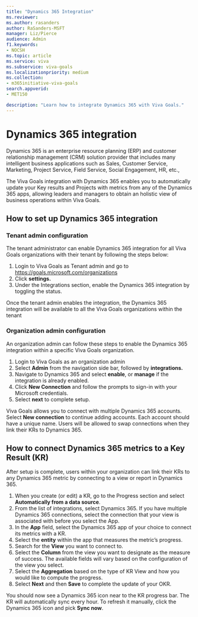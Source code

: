 ```yaml
---
title: "Dynamics 365 Integration"
ms.reviewer: 
ms.author: rasanders
author: RaSanders-MSFT
manager: Liz/Pierce
audience: Admin
f1.keywords:
- NOCSH
ms.topic: article
ms.service: viva
ms.subservice: viva-goals
ms.localizationpriority: medium
ms.collection:  
- m365initiative-viva-goals
search.appverid:
- MET150

description: "Learn how to integrate Dynamics 365 with Viva Goals."
---
```


# Dynamics 365 integration

Dynamics 365 is an enterprise resource planning (ERP) and customer relationship management (CRM) solution provider that includes many intelligent business applications such as Sales, Customer Service, Marketing, Project Service, Field Service, Social Engagement, HR, etc.,  

The Viva Goals integration with Dynamics 365 enables you to automatically update your Key results and Projects with metrics from any of the Dynamics 365 apps, allowing leaders and managers to obtain an holistic view of business operations within Viva Goals. 
  
## How to set up Dynamics 365 integration 

### Tenant admin configuration 

The tenant administrator can enable Dynamics 365 integration for all Viva Goals organizations with their tenant by following the steps below:  

1. Login to Viva Goals as Tenant admin and go to https://goals.microsoft.com/organizations
1. Click **settings.**
1. Under the Integrations section, enable the Dynamics 365 integration by toggling the status. 

Once the tenant admin enables the integration, the Dynamics 365 integration will be available to all the Viva Goals organizations within the tenant 

### Organization admin configuration

An organization admin can follow these steps to enable the Dynamics 365 integration within a specific Viva Goals organization.

1. Login to Viva Goals as an organization admin
1. Select **Admin** from the navigation side bar, followed by **integrations.**
1. Navigate to Dynamics 365 and select **enable**, or **manage** if the integration is already enabled.
1. Click **New Connection** and follow the prompts to sign-in with your Microsoft credentials.
1. Select **next** to complete setup.

Viva Goals allows you to connect with multiple Dynamics 365 accounts. Select **New connection** to continue adding accounts. Each account should have a unique name. Users will be allowed to swap connections when they link their KRs to Dynamics 365.

## How to connect Dynamics 365 metrics to a Key Result (KR)

After setup is complete, users within your organization can link their KRs to any Dynamics 365 metric by connecting to a view or report in Dynamics 365.

1. When you create (or edit) a KR, go to the Progress section and select **Automatically from a data source**. 
1. From the list of integrations, select Dynamics 365. If you have multiple Dynamics 365 connections, select the connection that your view is associated with before you select the App.
1. In the **App** field, select the Dynamics 365 app of your choice to connect its  metrics with a KR.
1. Select the **entity** within the app that measures the metric’s progress.
1. Search for the **View** you want to connect to.
1. Select the **Column** from the view you want to designate as the measure of success. The available fields will vary based on the configuration of the view you select.
1. Select the **Aggregation** based on the type of KR View and how you would like to compute the progress.
1. Select **Next** and then **Save** to complete the update of your OKR.

You should now see a Dynamics 365 icon near to the KR progress bar. The KR will automatically sync every hour. To refresh it manually, click the Dynamics 365 icon and pick **Sync now**.